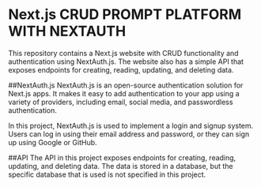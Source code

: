 # Next.js CRUD PROMPT PLATFORM WITH NEXTAUTH
This repository contains a Next.js website with CRUD functionality and authentication using NextAuth.js. The website also has a simple API that exposes endpoints for creating, reading, updating, and deleting data.

##NextAuth.js
NextAuth.js is an open-source authentication solution for Next.js apps. It makes it easy to add authentication to your app using a variety of providers, including email, social media, and passwordless authentication.

In this project, NextAuth.js is used to implement a login and signup system. Users can log in using their email address and password, or they can sign up using Google or GitHub.

##API
The API in this project exposes endpoints for creating, reading, updating, and deleting data. The data is stored in a database, but the specific database that is used is not specified in this project.
